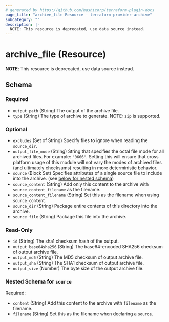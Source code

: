 ```yaml
---
# generated by https://github.com/hashicorp/terraform-plugin-docs
page_title: "archive_file Resource - terraform-provider-archive"
subcategory: ""
description: |-
  NOTE: This resource is deprecated, use data source instead.
---
```


# archive_file (Resource)

**NOTE**: This resource is deprecated, use data source instead.



<!-- schema generated by tfplugindocs -->
## Schema

### Required

- `output_path` (String) The output of the archive file.
- `type` (String) The type of archive to generate. NOTE: `zip` is supported.

### Optional

- `excludes` (Set of String) Specify files to ignore when reading the `source_dir`.
- `output_file_mode` (String) String that specifies the octal file mode for all archived files. For example: `"0666"`. Setting this will ensure that cross platform usage of this module will not vary the modes of archived files (and ultimately checksums) resulting in more deterministic behavior.
- `source` (Block Set) Specifies attributes of a single source file to include into the archive. (see [below for nested schema](#nestedblock--source))
- `source_content` (String) Add only this content to the archive with `source_content_filename` as the filename.
- `source_content_filename` (String) Set this as the filename when using `source_content`.
- `source_dir` (String) Package entire contents of this directory into the archive.
- `source_file` (String) Package this file into the archive.

### Read-Only

- `id` (String) The sha1 checksum hash of the output.
- `output_base64sha256` (String) The base64-encoded SHA256 checksum of output archive file.
- `output_md5` (String) The MD5 checksum of output archive file.
- `output_sha` (String) The SHA1 checksum of output archive file.
- `output_size` (Number) The byte size of the output archive file.

<a id="nestedblock--source"></a>
### Nested Schema for `source`

Required:

- `content` (String) Add this content to the archive with `filename` as the filename.
- `filename` (String) Set this as the filename when declaring a `source`.


